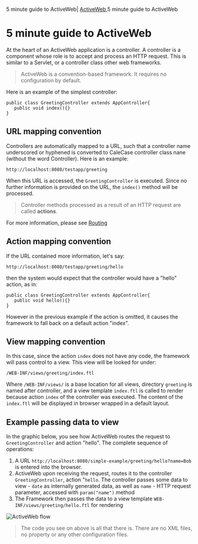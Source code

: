 5 minute guide to ActiveWeb| <a href="/activeweb">ActiveWeb</a>,5 minute guide to ActiveWeb

# 5 minute guide to ActiveWeb

<div id="toc"></div>

At the heart of an ActiveWeb application is a controller. A controller is a component whose role is to accept and process
an HTTP request. This is similar to a Servlet, or a controller class other web frameworks.

> ActiveWeb is a convention-based framework. It requires no configuration by default.

Here is an example of the simplest controller:

~~~~ {.java}
public class GreetingController extends AppController{
   public void index(){}
}
~~~~

## URL mapping convention

Controllers are automatically mapped to a URL, such that a controller name underscored or hyphened is converted to CaleCase controller class nane
(without the word Controller). Here is an example:

~~~~ {.prettyprint}
http://localhost:8080/testapp/greeting
~~~~

When this URL is accessed, the `GreetingController` is executed. Since no further information is provided on the URL,
the `index()` method will be processed.

> Controller methods processed as a result of an HTTP request are called **actions**.

For more information, please see [Routing](routing)

## Action mapping convention

If the URL contained more information, let's say:

~~~~ {.prettyprint}
http://localhost:8080/testapp/greeting/hello
~~~~

then the system would expect that the controller would have a "hello" action, as in:

~~~~ {.java}
public class GreetingController extends AppController{
   public void hello(){}
}
~~~~

However in the previous example if the action is omitted, it causes the framework to fall back on a default action "index".

## View mapping convention

In this case, since the action `index` does not have any code, the framework will pass control to a view. This view will be looked for under:

~~~~ {.prettyprint}
/WEB-INF/views/greeting/index.ftl
~~~~

Where `/WEB-INF/views/` is a base location for all views, directory `greeting` is named after controller, and a view template
`index.ftl` is called to render because action `index` of the controller was executed.
The content of the `index.ftl` will be displayed in browser wrapped in a default layout.

## Example passing data to view

In the graphic below, you see how ActiveWeb routes the request to `GreetingController` and action "hello". The complete sequence of operations:

1.  A URL `http://localhost:8080/simple-example/greeting/hello?name=Bob` is entered into the browser.
2.  ActiveWeb upon receiving the request, routes it to the controller `GreetingController`, action "`hello`.
The controller passes some data to view - `date` as internally generated data, as well as `name` - HTTP request parameter, accessed with `param("name")` method
3.  The Framework then passes the data to a view template `WEB-INF/views/greeting/hello.ftl` for rendering

![ActiveWeb flow](images/aw.png)

> The code you see on above is all that there is. There are no XML files, no property or any other configuration files.
